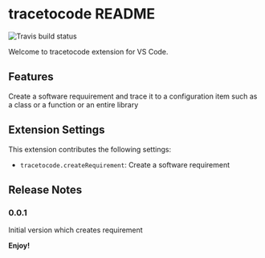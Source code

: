 # tracetocode README
![Travis build status](https://travis-ci.com/BugraHasbek/tracetocode.svg?branch=master)

Welcome to tracetocode extension for VS Code. 

## Features

Create a software requuirement and trace it to a configuration item such as a class or a function or an entire library

## Extension Settings

This extension contributes the following settings:

* `tracetocode.createRequirement`: Create a software requirement

## Release Notes

### 0.0.1

Initial version which creates requirement

**Enjoy!**
